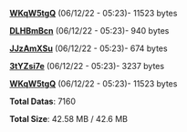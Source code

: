 [**WKqW5tgQ**](/data/WKqW5tgQ.txt) (06/12/22 - 05:23)- 11523 bytes

[**DLHBmBcn**](/data/DLHBmBcn.txt) (06/12/22 - 05:23)- 940 bytes

[**JJzAmXSu**](/data/JJzAmXSu.txt) (06/12/22 - 05:23)- 674 bytes

[**3tYZsi7e**](/data/3tYZsi7e.txt) (06/12/22 - 05:23)- 3237 bytes

[**WKqW5tgQ**](/data/WKqW5tgQ.txt) (06/12/22 - 05:23)- 11523 bytes

**Total Datas**: 7160

**Total Size**: 42.58 MB / 42.6 MB